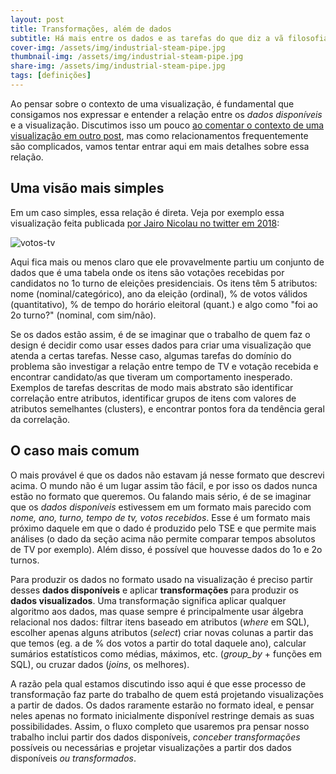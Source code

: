 ```yaml
---
layout: post
title: Transformações, além de dados
subtitle: Há mais entre os dados e as tarefas do que diz a vã filosofia
cover-img: /assets/img/industrial-steam-pipe.jpg
thumbnail-img: /assets/img/industrial-steam-pipe.jpg
share-img: /assets/img/industrial-steam-pipe.jpg
tags: [definições]
---
```


Ao pensar sobre o contexto de uma visualização, é fundamental que consigamos nos expressar e entender a relação entre os *dados disponíveis* e a visualização. Discutimos isso um pouco [ao comentar o contexto de uma visualização em outro post](/vis-ppgcc/2020-08-14-contexto), mas como relacionamentos frequentemente são complicados, vamos tentar entrar aqui em mais detalhes sobre essa relação.

## Uma visão mais simples

Em um caso simples, essa relação é direta. Veja por exemplo essa visualização feita publicada [por Jairo Nicolau no twitter em 2018](https://twitter.com/JairoNicolau1/status/1035361147392876544/photo/1):

![votos-tv](https://pbs.twimg.com/media/Dl5XeB7WwAAWctn?format=jpg&name=large)

Aqui fica mais ou menos claro que ele provavelmente partiu um conjunto de dados que é uma tabela onde os itens são votações recebidas por candidatos no 1o turno de eleições presidenciais. Os itens têm 5 atributos: nome (nominal/categórico), ano da eleição (ordinal), % de votos válidos (quantitativo), % de tempo do horário eleitoral (quant.) e algo como "foi ao 2o turno?" (nominal, com sim/não).

Se os dados estão assim, é de se imaginar que o trabalho de quem faz o design é decidir como usar esses dados para criar uma visualização que atenda a certas tarefas. Nesse caso, algumas tarefas do domínio do problema são investigar a relação entre tempo de TV e votação recebida e encontrar candidato/as que tiveram um comportamento inesperado. Exemplos de tarefas descritas de modo mais abstrato são identificar correlação entre atributos, identificar grupos de itens com valores de atributos semelhantes (clusters), e encontrar pontos fora da tendência geral da correlação.

## O caso mais comum
O mais provável é que os dados não estavam já nesse formato que descrevi acima. O mundo não é um lugar assim tão fácil, e por isso os dados nunca estão no formato que queremos. Ou falando mais sério, é de se imaginar que os *dados disponíveis* estivessem em um formato mais parecido com *nome, ano, turno, tempo de tv, votos recebidos*. Esse é um formato mais próximo daquele em que o dado é produzido pelo TSE e que permite mais análises (o dado da seção acima não permite comparar tempos absolutos de TV por exemplo). Além disso, é possível que houvesse dados do 1o e 2o turnos.

Para produzir os dados no formato usado na visualização é preciso partir desses **dados disponíveis** e aplicar **transformações** para produzir os **dados visualizados**. Uma transformação significa aplicar qualquer algoritmo aos dados, mas quase sempre é principalmente usar álgebra relacional nos dados: filtrar itens baseado em atributos (*where* em SQL), escolher apenas alguns atributos (*select*) criar novas colunas a partir das que temos (eg. a de % dos votos a partir do total daquele ano), calcular sumários estatísticos como médias, máximos, etc. (*group_by* + funções em SQL), ou cruzar dados (*joins*, os melhores).

A razão pela qual estamos discutindo isso aqui é que esse processo de transformação faz parte do trabalho de quem está projetando visualizações a partir de dados. Os dados raramente estarão no formato ideal, e pensar neles apenas no formato inicialmente disponível restringe demais as suas possibilidades. Assim, o fluxo completo que usaremos pra pensar nosso trabalho inclui partir dos dados disponíveis, *conceber transformações* possíveis ou necessárias e projetar visualizações a partir dos dados disponíveis *ou transformados*.
